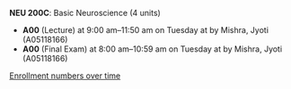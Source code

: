 **NEU 200C**: Basic Neuroscience (4 units)

- **A00** (Lecture) at 9:00 am–11:50 am on Tuesday at   by Mishra, Jyoti (A05118166)
- **A00** (Final Exam) at 8:00 am–10:59 am on Tuesday at   by Mishra, Jyoti (A05118166)

[Enrollment numbers over time](./NEU200C.tsv)

